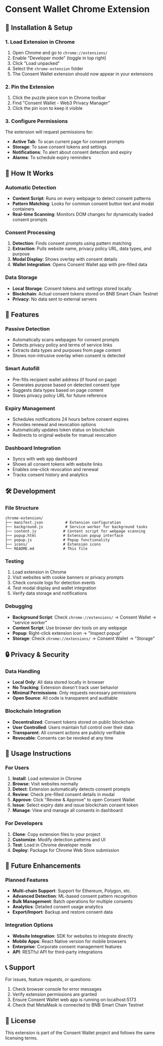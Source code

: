 # Consent Wallet Chrome Extension

## 🚀 Installation & Setup

### 1. Load Extension in Chrome
1. Open Chrome and go to `chrome://extensions/`
2. Enable "Developer mode" (toggle in top right)
3. Click "Load unpacked"
4. Select the `chrome-extension` folder
5. The Consent Wallet extension should now appear in your extensions

### 2. Pin the Extension
1. Click the puzzle piece icon in Chrome toolbar
2. Find "Consent Wallet - Web3 Privacy Manager"
3. Click the pin icon to keep it visible

### 3. Configure Permissions
The extension will request permissions for:
- **Active Tab**: To scan current page for consent prompts
- **Storage**: To save consent tokens and settings
- **Notifications**: To alert about consent detection and expiry
- **Alarms**: To schedule expiry reminders

## 🔧 How It Works

### Automatic Detection
- **Content Script**: Runs on every webpage to detect consent patterns
- **Pattern Matching**: Looks for common consent button text and modal containers
- **Real-time Scanning**: Monitors DOM changes for dynamically loaded consent prompts

### Consent Processing
1. **Detection**: Finds consent prompts using pattern matching
2. **Extraction**: Pulls website name, privacy policy URL, data types, and purpose
3. **Modal Display**: Shows overlay with consent details
4. **Wallet Integration**: Opens Consent Wallet app with pre-filled data

### Data Storage
- **Local Storage**: Consent tokens and settings stored locally
- **Blockchain**: Actual consent tokens stored on BNB Smart Chain Testnet
- **Privacy**: No data sent to external servers

## 🎯 Features

### Passive Detection
- Automatically scans webpages for consent prompts
- Detects privacy policy and terms of service links
- Extracts data types and purposes from page content
- Shows non-intrusive overlay when consent is detected

### Smart Autofill
- Pre-fills recipient wallet address (if found on page)
- Generates purpose based on detected consent type
- Suggests data types based on page content
- Stores privacy policy URL for future reference

### Expiry Management
- Schedules notifications 24 hours before consent expires
- Provides renewal and revocation options
- Automatically updates token status on blockchain
- Redirects to original website for manual revocation

### Dashboard Integration
- Syncs with web app dashboard
- Shows all consent tokens with website links
- Enables one-click revocation and renewal
- Tracks consent history and analytics

## 🛠️ Development

### File Structure
```
chrome-extension/
├── manifest.json          # Extension configuration
├── background.js          # Service worker for background tasks
├── content.js            # Content script for webpage scanning
├── popup.html            # Extension popup interface
├── popup.js              # Popup functionality
├── icons/                # Extension icons
└── README.md             # This file
```

### Testing
1. Load extension in Chrome
2. Visit websites with cookie banners or privacy prompts
3. Check console logs for detection events
4. Test modal display and wallet integration
5. Verify data storage and notifications

### Debugging
- **Background Script**: Check `chrome://extensions/` → Consent Wallet → "service worker"
- **Content Script**: Use browser dev tools on any webpage
- **Popup**: Right-click extension icon → "Inspect popup"
- **Storage**: Check `chrome://extensions/` → Consent Wallet → "Storage"

## 🔒 Privacy & Security

### Data Handling
- **Local Only**: All data stored locally in browser
- **No Tracking**: Extension doesn't track user behavior
- **Minimal Permissions**: Only requests necessary permissions
- **Open Source**: All code is transparent and auditable

### Blockchain Integration
- **Decentralized**: Consent tokens stored on public blockchain
- **User Controlled**: Users maintain full control over their data
- **Transparent**: All consent actions are publicly verifiable
- **Revocable**: Consents can be revoked at any time

## 📱 Usage Instructions

### For Users
1. **Install**: Load extension in Chrome
2. **Browse**: Visit websites normally
3. **Detect**: Extension automatically detects consent prompts
4. **Review**: Check pre-filled consent details in modal
5. **Approve**: Click "Review & Approve" to open Consent Wallet
6. **Issue**: Select expiry date and issue blockchain consent token
7. **Manage**: View and manage all consents in dashboard

### For Developers
1. **Clone**: Copy extension files to your project
2. **Customize**: Modify detection patterns and UI
3. **Test**: Load in Chrome developer mode
4. **Deploy**: Package for Chrome Web Store submission

## 🚀 Future Enhancements

### Planned Features
- **Multi-chain Support**: Support for Ethereum, Polygon, etc.
- **Advanced Detection**: ML-based consent pattern recognition
- **Bulk Management**: Batch operations for multiple consents
- **Analytics**: Detailed consent usage analytics
- **Export/Import**: Backup and restore consent data

### Integration Options
- **Website Integration**: SDK for websites to integrate directly
- **Mobile Apps**: React Native version for mobile browsers
- **Enterprise**: Corporate consent management features
- **API**: RESTful API for third-party integrations

## 📞 Support

For issues, feature requests, or questions:
1. Check browser console for error messages
2. Verify extension permissions are granted
3. Ensure Consent Wallet web app is running on localhost:5173
4. Check that MetaMask is connected to BNB Smart Chain Testnet

## 📄 License

This extension is part of the Consent Wallet project and follows the same licensing terms.